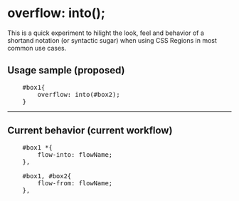 overflow: into();
================

This is a quick experiment to hilight the look, feel and behavior of a shortand notation (or syntactic sugar) when using CSS Regions in most common use cases.
 
Usage sample (proposed)
--------  
<pre>
    #box1{
        overflow: into(#box2);
    }    
</pre>

     

-----
Current behavior (current workflow)
----            

<pre>
    #box1 *{
        flow-into: flowName;
    },
    
    #box1, #box2{
        flow-from: flowName;
    },
</pre>
